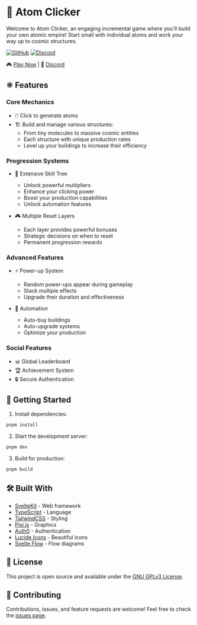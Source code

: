 # 🌟 Atom Clicker

Welcome to Atom Clicker, an engaging incremental game where you'll build your own atomic empire! Start small with individual atoms and work your way up to cosmic structures.

[![GitHub](https://img.shields.io/github/stars/Ayfri/Atom-Clicker-Svelte?style=social)](https://github.com/Ayfri/Atom-Clicker-Svelte)
[![Discord](https://img.shields.io/discord/493478524133572610?style=flat&logo=discord&logoColor=white&label=discord&color=5865F2)](https://discord.gg/BySjRNQ9Je)

🎮 [Play Now](https://atom-clicker.ayfri.com) | 💬 [Discord](https://discord.gg/BySjRNQ9Je)

## ⚛️ Features

### Core Mechanics
- 🖱️ Click to generate atoms
- 🏗️ Build and manage various structures:
  - From tiny molecules to massive cosmic entities
  - Each structure with unique production rates
  - Level up your buildings to increase their efficiency

### Progression Systems
- 🌳 Extensive Skill Tree
  - Unlock powerful multipliers
  - Enhance your clicking power
  - Boost your production capabilities
  - Unlock automation features

- 🎮 Multiple Reset Layers
  - Each layer provides powerful bonuses
  - Strategic decisions on when to reset
  - Permanent progression rewards

### Advanced Features
- ⚡ Power-up System
  - Random power-ups appear during gameplay
  - Stack multiple effects
  - Upgrade their duration and effectiveness

- 🤖 Automation
  - Auto-buy buildings
  - Auto-upgrade systems
  - Optimize your production

### Social Features
- 📊 Global Leaderboard
- 🏆 Achievement System
- 🔒 Secure Authentication

## 🚀 Getting Started

1. Install dependencies:
```bash
pnpm install
```

2. Start the development server:
```bash
pnpm dev
```

3. Build for production:
```bash
pnpm build
```

## 🛠️ Built With
- [SvelteKit](https://kit.svelte.dev/) - Web framework
- [TypeScript](https://www.typescriptlang.org/) - Language
- [TailwindCSS](https://tailwindcss.com/) - Styling
- [Pixi.js](https://pixijs.com/) - Graphics
- [Auth0](https://auth0.com/) - Authentication
- [Lucide Icons](https://lucide.dev) - Beautiful icons
- [Svelte Flow](https://svelteflow.dev) - Flow diagrams

## 📝 License
This project is open source and available under the [GNU GPLv3 License](LICENSE).

## 🤝 Contributing
Contributions, issues, and feature requests are welcome! Feel free to check the [issues page](https://github.com/Ayfri/Atom-Clicker-Svelte/issues).
